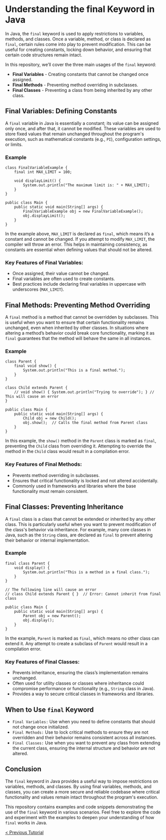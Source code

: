 # Understanding the final Keyword in Java
In Java, the `final` keyword is used to apply restrictions to variables, methods, and classes. Once a variable, method, or class is declared as `final`, certain rules come into play to prevent modification. This can be useful for creating constants, locking down behavior, and ensuring that certain code structures remain intact.

In this repository, we’ll cover the three main usages of the `final` keyword:
* **Final Variables** - Creating constants that cannot be changed once assigned.
* **Final Methods** - Preventing method overriding in subclasses.
* **Final Classes** - Preventing a class from being inherited by any other class.

## Final Variables: Defining Constants
A `final` variable in Java is essentially a constant; its value can be assigned only once, and after that, it cannot be modified. These variables are used to store fixed values that remain unchanged throughout the program's execution, such as mathematical constants (e.g., `PI`), configuration settings, or limits.

### Example
```
class FinalVariableExample {
    final int MAX_LIMIT = 100;

    void displayLimit() {
        System.out.println("The maximum limit is: " + MAX_LIMIT);
    }
}

public class Main {
    public static void main(String[] args) {
        FinalVariableExample obj = new FinalVariableExample();
        obj.displayLimit();
    }
}
```
In the example above, `MAX_LIMIT` is declared as `final`, which means it’s a constant and cannot be changed. If you attempt to modify `MAX_LIMIT`, the compiler will throw an error. This helps in maintaining consistency, as constants are essential when defining values that should not be altered.

### Key Features of Final Variables:
* Once assigned, their value cannot be changed.
* Final variables are often used to create constants.
* Best practices include declaring final variables in uppercase with underscores (`MAX_LIMIT`).

## Final Methods: Preventing Method Overriding
A `final` method is a method that cannot be overridden by subclasses. This is useful when you want to ensure that certain functionality remains unchanged, even when inherited by other classes. In situations where altering a method’s behavior could break core functionality, marking it as `final` guarantees that the method will behave the same in all instances.

### Example
```
class Parent {
    final void show() {
        System.out.println("This is a final method.");
    }
}

class Child extends Parent {
    // void show() { System.out.println("Trying to override"); } // This will cause an error
}

public class Main {
    public static void main(String[] args) {
        Child obj = new Child();
        obj.show();  // Calls the final method from Parent class
    }
}
```
In this example, the `show()` method in the `Parent` class is marked as `final`, preventing the `Child` class from overriding it. Attempting to override the method in the `Child` class would result in a compilation error.

### Key Features of Final Methods:
* Prevents method overriding in subclasses.
* Ensures that critical functionality is locked and not altered accidentally.
* Commonly used in frameworks and libraries where the base functionality must remain consistent.

## Final Classes: Preventing Inheritance
A `final` class is a class that cannot be extended or inherited by any other class. This is particularly useful when you want to prevent modification of the class's behavior via inheritance. For example, many core classes in Java, such as the `String` class, are declared as `final` to prevent altering their behavior or internal implementation.

### Example
```
final class Parent {
    void display() {
        System.out.println("This is a method in a final class.");
    }
}

// The following line will cause an error
// class Child extends Parent { }  // Error: Cannot inherit from final class

public class Main {
    public static void main(String[] args) {
        Parent obj = new Parent();
        obj.display();
    }
}
```
In the example, `Parent` is marked as `final`, which means no other class can extend it. Any attempt to create a subclass of `Parent` would result in a compilation error.

### Key Features of Final Classes:
* Prevents inheritance, ensuring the class’s implementation remains unchanged.
* Often used for utility classes or classes where inheritance could compromise performance or functionality (e.g., `String` class in Java).
* Provides a way to secure critical classes in frameworks and libraries.

## When to Use `final` Keyword
* `Final Variables:` Use when you need to define constants that should not change once initialized.
* `Final Methods:` Use to lock critical methods to ensure they are not overridden and their behavior remains consistent across all instances.
* `Final Classes:` Use when you want to prevent any class from extending the current class, ensuring the internal structure and behavior are not altered.

## Conclusion
The `final` keyword in Java provides a useful way to impose restrictions on variables, methods, and classes. By using final variables, methods, and classes, you can create a more secure and reliable codebase where critical functionality and values remain intact throughout the program's execution.

This repository contains examples and code snippets demonstrating the use of the `final` keyword in various scenarios. Feel free to explore the code and experiment with the examples to deepen your understanding of how `final` works in Java.

[< Previous Tutorial](https://github.com/nakulmitra/java-tutorial/blob/master/object-oriented-programming/static-members/StaticMembers.md)